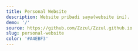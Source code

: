 ```yaml
---
title: Personal Website
description: Website pribadi saya(website ini).
demo: '/'
source: https://github.com/Zzzul/Zzzul.github.io
slug: personal-website
color: '#A4EBF3'
---
```

